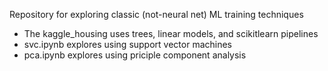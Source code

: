 Repository for exploring classic (not-neural net) ML training techniques
* The kaggle_housing uses trees, linear models, and scikitlearn pipelines
* svc.ipynb explores using support vector machines
* pca.ipynb explores using priciple component analysis

